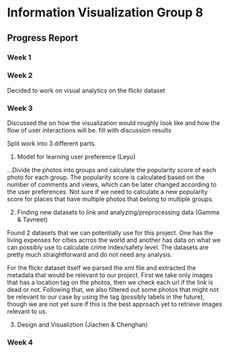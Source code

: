 # Information Visualization Group 8

## Progress Report

### Week 1

### Week 2

Decided to work on visual analytics on the flickr dataset

### Week 3

Discussed the on how the visualization would roughly look like and how the flow of user interactions will be.
fill with discussion results

Split work into 3 different parts.

1. Model for learning user preference (Leyu)

...Divide the photos into groups and calculate the popularity score of each photo for each group. 
The popularity score is calculated based on the number of comments and views, which can be later changed according to the user preferences.
Not sure if we need to calculate a new popularity score for places that have multiple photos that belong to multiple groups.

2. Finding new datasets to link and analyzing/preprocessing data (Gamma & Tavneet)
  
Found 2 datasets that we can potentially use for this project. One has the living expenses for cities acrros the world and another has 
data on what we can possibly use to calculate crime index/safety level. The datasets are pretty much straightforward and do not need any analysis.
  
For the flickr dataset itself we parsed the xml file and extracted the metadata that would be relevant to our project. First we take only
images that has a location tag on the photos, then we check each url if the link is dead or not. Following that, we also filtered out
some photos that might not be relevant to our case by using the tag (possibly labels in the future), though we are not yet sure if this
is the best approach yet to retrieve images relevant to us.


3. Design and Visualiztion (Jiachen & Chenghan)

### Week 4
